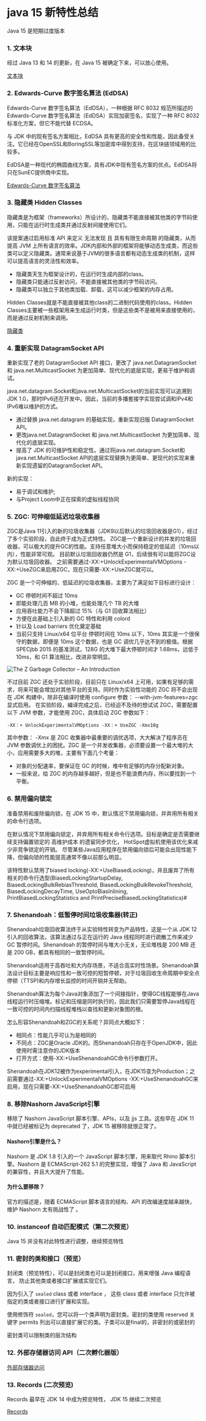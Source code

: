 # java 15 新特性总结

Java 15 是短期过度版本

### 1. 文本块

经过 Java 13 和 14 的更新，在 Java 15 被确定下来，可以放心使用。

[文本块](src/main/java/icu/zheteng/TextBlockTest.java)

### 2. Edwards-Curve 数字签名算法 (EdDSA)

Edwards-Curve 数字签名算法（EdDSA），一种根据 RFC 8032 规范所描述的 Edwards-Curve 数字签名算法（EdDSA）实现加密签名，实现了一种 RFC 8032 标准化方案，但它不能代替 ECDSA。

与 JDK 中的现有签名方案相比，EdDSA 具有更高的安全性和性能，因此备受关注。它已经在OpenSSL和BoringSSL等加密库中得到支持，在区块链领域用的比较多。

EdDSA是一种现代的椭圆曲线方案，具有JDK中现有签名方案的优点。EdDSA将只在SunEC提供商中实现。

[Edwards-Curve 数字签名算法](src/main/java/icu/zheteng/EdwardsTest.java)

### 3. 隐藏类 Hidden Classes

隐藏类是为框架（frameworks）所设计的，隐藏类不能直接被其他类的字节码使用，只能在运行时生成类并通过反射间接使用它们。

该提案通过启用标准 API 来定义 无法发现 且 具有有限生命周期 的隐藏类，从而提高 JVM 上所有语言的效率。JDK内部和外部的框架将能够动态生成类，而这些类可以定义隐藏类。通常来说基于JVM的很多语言都有动态生成类的机制，这样可以提高语言的灵活性和效率。

- 隐藏类天生为框架设计的，在运行时生成内部的class。
- 隐藏类只能通过反射访问，不能直接被其他类的字节码访问。
- 隐藏类可以独立于其他类加载、卸载，这可以减少框架的内存占用。

Hidden Classes就是不能直接被其他class的二进制代码使用的class。Hidden Classes主要被一些框架用来生成运行时类，但是这些类不是被用来直接使用的，而是通过反射机制来调用。

[隐藏类](src/main/java/icu/zheteng/HiddenClassTest.java)

### 4. 重新实现 DatagramSocket API

重新实现了老的 DatagramSocket API 接口，更改了 java.net.DatagramSocket 和 java.net.MulticastSocket 为更加简单、现代化的底层实现，更易于维护和调试。

java.net.datagram.Socket和java.net.MulticastSocket的当前实现可以追溯到JDK 1.0，那时IPv6还在开发中。因此，当前的多播套接字实现尝试调和IPv4和IPv6难以维护的方式。

- 通过替换 java.net.datagram 的基础实现，重新实现旧版 DatagramSocket API。
- 更改java.net.DatagramSocket 和 java.net.MulticastSocket 为更加简单、现代化的底层实现。
- 提高了 JDK 的可维护性和稳定性。通过将java.net.datagram.Socket和java.net.MulticastSocket API的底层实现替换为更简单、更现代的实现来重新实现遗留的DatagramSocket API。

新的实现：

- 易于调试和维护;
- 与Project Loom中正在探索的虚拟线程协同

### 5. ZGC: 可伸缩低延迟垃圾收集器

ZGC是Java 11引入的新的垃圾收集器（JDK9以后默认的垃圾回收器是G1），经过了多个实验阶段，自此终于成为正式特性。
ZGC是一个重新设计的并发的垃圾回收器，可以极大的提升GC的性能。支持任意堆大小而保持稳定的低延迟（10ms以内），性能非常可观。
目前默认垃圾回收器仍然是 G1，后续很有可以能将ZGC设为默认垃圾回收器。
之前需要通过-XX:+UnlockExperimentalVMOptions -XX:+UseZGC来启用ZGC，现在只需要-XX:+UseZGC就可以。

ZGC 是一个可伸缩的、低延迟的垃圾收集器，主要为了满足如下目标进行设计：

- GC 停顿时间不超过 10ms
- 即能处理几百 MB 的小堆，也能处理几个 TB 的大堆
- 应用吞吐能力不会下降超过 15%（与 G1 回收算法相比）
- 方便在此基础上引入新的 GC 特性和利用 colord
- 针以及 Load barriers 优化奠定基础
- 当前只支持 Linux/x64 位平台 停顿时间在 10ms 以下，10ms 其实是一个很保守的数据，即便是 10ms 这个数据，也是 GC 调优几乎达不到的极值。根据 SPECjbb 2015 的基准测试，128G 的大堆下最大停顿时间才 1.68ms，远低于 10ms，和 G1 算法相比，改进非常明显。

![The Z Garbage Collector – An Introduction](img.png)

不过目前 ZGC 还处于实验阶段，目前只在 Linux/x64 上可用，如果有足够的需求，将来可能会增加对其他平台的支持。同时作为实验性功能的 ZGC 将不会出现在 JDK 构建中，除非在编译时使用 configure 参数： --with-jvm-features=zgc 显式启用。
在实验阶段，编译完成之后，已经迫不及待的想试试 ZGC，需要配置以下 JVM 参数，才能使用 ZGC，具体启动 ZGC 参数如下：

`-XX：+ UnlockExperimentalVMOptions -XX：+ UseZGC -Xmx10g`

其中参数： -Xmx 是 ZGC 收集器中最重要的调优选项，大大解决了程序员在 JVM 参数调优上的困扰。ZGC 是一个并发收集器，必须要设置一个最大堆的大小，应用需要多大的堆，主要有下面几个考量：

- 对象的分配速率，要保证在 GC 的时候，堆中有足够的内存分配新对象。
- 一般来说，给 ZGC 的内存越多越好，但是也不能浪费内存，所以要找到一个平衡。

### 6. 禁用偏向锁定

准备禁用和废除偏向锁，在 JDK 15 中，默认情况下禁用偏向锁，并弃用所有相关的命令行选项。

在默认情况下禁用偏向锁定，并弃用所有相关命令行选项。目标是确定是否需要继续支持偏置锁定的 高维护成本 的遗留同步优化， 
HotSpot虚拟机使用该优化来减少非竞争锁定的开销。 尽管某些Java应用程序在禁用偏向锁后可能会出现性能下降，但偏向锁的性能提高通常不像以前那么明显。

该特性默认禁用了biased locking(-XX:+UseBiasedLocking)，并且废弃了所有相关的命令行选型(BiasedLockingStartupDelay, BiasedLockingBulkRebiasThreshold, BiasedLockingBulkRevokeThreshold, BiasedLockingDecayTime, UseOptoBiasInlining, PrintBiasedLockingStatistics and PrintPreciseBiasedLockingStatistics)#

### 7. Shenandoah：低暂停时间垃圾收集器(转正)

Shenandoah垃圾回收算法终于从实验特性转变为产品特性，这是一个从 JDK 12 引入的回收算法，该算法通过与正在运行的 Java 线程同时进行疏散工作来减少 GC 暂停时间。Shenandoah 的暂停时间与堆大小无关，无论堆栈是 200 MB 还是 200 GB，都具有相同的一致暂停时间。

Shenandoah适用于高吞吐和大内存场景，不适合高实时性场景。Shenandoah算法设计目标主要是响应性和一致可控的短暂停顿，对于垃圾回收生命周期中安全点停顿（TTSP)和内存增长监控的时间开销并无帮助。

Shenandoah算法为每个Java对象添加了一个间接指针，使得GC线程能够在Java线程运行时压缩堆。标记和压缩是同时执行的，因此我们只需要暂停Java线程在一致可控的时间内扫描线程堆栈以查找和更新对象图的根。

怎么形容Shenandoah和ZGC的关系呢？异同点大概如下：

- 相同点：性能几乎可认为是相同的
- 不同点：ZGC是Oracle JDK的。而Shenandoah只存在于OpenJDK中，因此使用时需注意你的JDK版本
- 打开方式：使用-XX:+UseShenandoahGC命令行参数打开。

Shenandoah在JDK12被作为experimental引入，在JDK15变为Production；之前需要通过-XX:+UnlockExperimentalVMOptions -XX:+UseShenandoahGC来启用，现在只需要-XX:+UseShenandoahGC即可启用

### 8. 移除Nashorn JavaScript引擎

移除了 Nashorn JavaScript 脚本引擎、APIs，以及 jjs 工具。这些早在 JDK 11 中就已经被标记为 deprecated 了，JDK 15 被移除就很正常了。

#### Nashorn引擎是什么？

Nashorn 是 JDK 1.8 引入的一个 JavaScript 脚本引擎，用来取代 Rhino 脚本引擎。Nashorn 是 ECMAScript-262 5.1 的完整实现，增强了 Java 和 JavaScript 的兼容性，并且大大提升了性能。

#### 为什么要移除？

官方的描述是，随着 ECMAScript 脚本语言的结构、API 的改编速度越来越快，维护 Nashorn 太有挑战性了 。

### 10. instanceof 自动匹配模式（第二次预览）

Java 15 并没有对此特性进行调整，继续预览特性

### 11. 密封的类和接口（预览）

封闭类（预览特性），可以是封闭类也可以是封闭接口，用来增强 Java 编程语言， 防止其他类或者接口扩展或实现它们。

因为引入了 `sealed` class 或者 interface ， 这些 class 或者 interface 只允许被指定的类或者接口进行扩展和实现。

使用修饰符 `sealed`，您可以将一个类声明为密封类。密封的类使用 reserved 关键字 permits 列出可以直接扩展它的类。子类可以是final的，非密封的或密封的

密封类可以限制类的层次结构

### 12. 外部存储器访问 API（二次孵化器版）

[外部存储器访问](../java14/README.md#11-外部存储器访问孵化器版本)

### 13. Records (二次预览)

Records 最早在 JDK 14 中成为预览特性， JDK 15 继续二次预览

[Records](../java14/README.md#8-record-类型预览功能)


